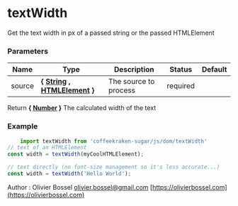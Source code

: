 # textWidth

Get the text width in px of a passed string or the passed HTMLElement



### Parameters
Name  |  Type  |  Description  |  Status  |  Default
------------  |  ------------  |  ------------  |  ------------  |  ------------
source  |  **{ [String](https://developer.mozilla.org/fr/docs/Web/JavaScript/Reference/Objets_globaux/String) , [HTMLElement](https://developer.mozilla.org/fr/docs/Web/API/HTMLElement) }**  |  The source to process  |  required  |

Return **{ [Number](https://developer.mozilla.org/fr/docs/Web/JavaScript/Reference/Objets_globaux/Number) }** The calculated width of the text

### Example
```js
	import textWidth from 'coffeekraken-sugar/js/dom/textWidth'
// text of an HTMLElement
const width = textWidth(myCoolHTMLElement);

// text directly (no font-size management so it's less accurate...)
const width = textWidth('Hello World');
```
Author : Olivier Bossel [olivier.bossel@gmail.com](mailto:olivier.bossel@gmail.com) [https://olivierbossel.com](https://olivierbossel.com)